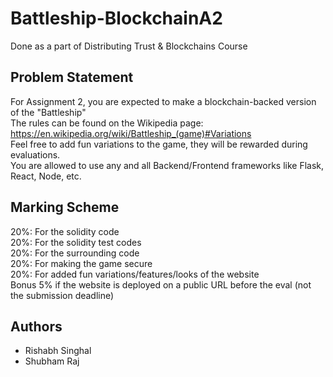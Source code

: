 # Battleship-BlockchainA2
Done as a part of Distributing Trust &amp; Blockchains Course

## Problem Statement
For Assignment 2, you are expected to make a blockchain-backed version of the "Battleship"  
The rules can be found on the Wikipedia page: https://en.wikipedia.org/wiki/Battleship_(game)#Variations     
Feel free to add fun variations to the game, they will be rewarded during evaluations.  
You are allowed to use any and all Backend/Frontend frameworks like Flask, React, Node, etc.  

## Marking Scheme
20%: For the solidity code   
20%: For the solidity test codes  
20%: For the surrounding code  
20%: For making the game secure  
20%: For added fun variations/features/looks of the website  
Bonus 5% if the website is deployed on a public URL before the eval (not the submission deadline)  

## Authors
- Rishabh Singhal 
- Shubham Raj  
